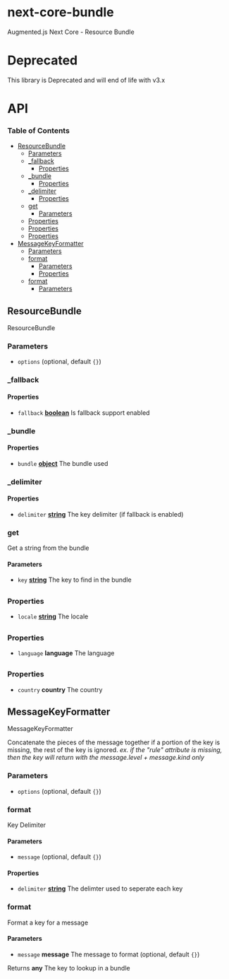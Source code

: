 # next-core-bundle

Augmented.js Next Core - Resource Bundle

# Deprecated

This library is Deprecated and will end of life with v3.x

# API

<!-- Generated by documentation.js. Update this documentation by updating the source code. -->

### Table of Contents

-   [ResourceBundle](#resourcebundle)
    -   [Parameters](#parameters)
    -   [\_fallback](#_fallback)
        -   [Properties](#properties)
    -   [\_bundle](#_bundle)
        -   [Properties](#properties-1)
    -   [\_delimiter](#_delimiter)
        -   [Properties](#properties-2)
    -   [get](#get)
        -   [Parameters](#parameters-1)
    -   [Properties](#properties-3)
    -   [Properties](#properties-4)
    -   [Properties](#properties-5)
-   [MessageKeyFormatter](#messagekeyformatter)
    -   [Parameters](#parameters-2)
    -   [format](#format)
        -   [Parameters](#parameters-3)
        -   [Properties](#properties-6)
    -   [format](#format-1)
        -   [Parameters](#parameters-4)

## ResourceBundle

ResourceBundle

### Parameters

-   `options`   (optional, default `{}`)

### \_fallback

#### Properties

-   `fallback` **[boolean](https://developer.mozilla.org/docs/Web/JavaScript/Reference/Global_Objects/Boolean)** Is fallback support enabled

### \_bundle

#### Properties

-   `bundle` **[object](https://developer.mozilla.org/docs/Web/JavaScript/Reference/Global_Objects/Object)** The bundle used

### \_delimiter

#### Properties

-   `delimiter` **[string](https://developer.mozilla.org/docs/Web/JavaScript/Reference/Global_Objects/String)** The key delimiter (if fallback is enabled)

### get

Get a string from the bundle

#### Parameters

-   `key` **[string](https://developer.mozilla.org/docs/Web/JavaScript/Reference/Global_Objects/String)** The key to find in the bundle

## 

### Properties

-   `locale` **[string](https://developer.mozilla.org/docs/Web/JavaScript/Reference/Global_Objects/String)** The locale

## 

### Properties

-   `language` **language** The language

## 

### Properties

-   `country` **country** The country

## MessageKeyFormatter

<p>MessageKeyFormatter<br/>

Concatenate the pieces of the message together if a portion of the key is
missing, the rest of the key is ignored. <em>ex. if the "rule" attribute is
missing, then the key will return with the message.level + message.kind only</em></p>

### Parameters

-   `options`   (optional, default `{}`)

### format

Key Delimiter

#### Parameters

-   `message`   (optional, default `{}`)

#### Properties

-   `delimiter` **[string](https://developer.mozilla.org/docs/Web/JavaScript/Reference/Global_Objects/String)** The delimter used to seperate each key

### format

Format a key for a message

#### Parameters

-   `message` **message** The message to format (optional, default `{}`)

Returns **any** The key to lookup in a bundle

